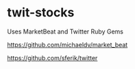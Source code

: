 twit-stocks
===========
Uses MarketBeat and Twitter Ruby Gems

https://github.com/michaeldv/market_beat

https://github.com/sferik/twitter
